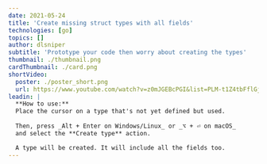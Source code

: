 ```yaml
---
date: 2021-05-24
title: 'Create missing struct types with all fields'
technologies: [go]
topics: []
author: dlsniper
subtitle: 'Prototype your code then worry about creating the types'
thumbnail: ./thumbnail.png
cardThumbnail: ./card.png
shortVideo:
  poster: ./poster_short.png
  url: https://www.youtube.com/watch?v=z0mJGEBcPGI&list=PLM-t1Z4tbFflGjn5Qzjjku5J7SX3p-nhY&index=8&t=0s
leadin: |
  **How to use:**
  Place the cursor on a type that's not yet defined but used.
  
  Then, press _Alt + Enter on Windows/Linux_ or _⌥ + ⏎ on macOS_
  and select the **Create type** action.

  A type will be created. It will include all the fields too.
---
```

